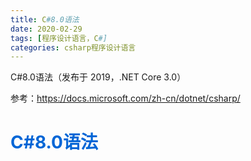 ```yaml
---
title: C#8.0语法
date: 2020-02-29
tags: [程序设计语言，C#]
categories: csharp程序设计语言
---
```

C#8.0语法（发布于 2019，.NET Core 3.0）
<!-- more -->
参考：<https://docs.microsoft.com/zh-cn/dotnet/csharp/>
# <span style="color:#0366d6;">C#8.0语法</span>


